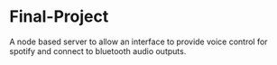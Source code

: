 # Final-Project
A node based server to allow an interface to provide voice control for spotify and connect to bluetooth audio outputs.
